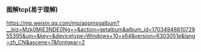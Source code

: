 ### 图解tcp(易于理解)
<https://mp.weixin.qq.com/mp/appmsgalbum?__biz=Mzk0MjE3NDE0Ng==&action=getalbum&album_id=1703494881072955395&uin=&key=&devicetype=Windows+10+x64&version=6303051e&lang=zh_CN&ascene=7&fontgear=2>

